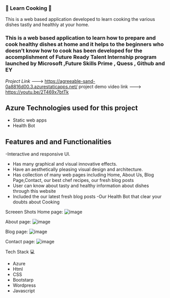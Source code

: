 ###  🌟 Learn Cooking 🌟

This is a web based application developed  to learn cooking the various dishes  tastly and healthly at your home.

### This is a web based   application to learn how to prepare and cook healthy dishes at home and it helps to the beginners who doesn’t  know how to cook  has been developed for the accomplishment of Future Ready Talent Internship program launched by Microsoft ,Future Skills Prime , Quess , Github and EY

*Project Link* --->  https://agreeable-sand-0a8816d00.3.azurestaticapps.net/    project demo video link ---> https://youtu.be/2T469x7btTk


## Azure Technologies used for this project

* Static web apps
* Health Bot

## Features and and Functionalities 

-Interactive and responsive UI.
- Has many graphical and visual innovative effects.
- Have an aesthetically pleasing visual design and architecture.
- Has collection of many web pages including Home, About Us, Blog Page,Contact, our best chef recipes, our fresh blog posts
- User can know about tasty and healthy information about dishes through this website
- Included the our latest fresh blog posts
-Our Health Bot that clear your doubts about Cooking


Screeen Shots
Home page:
![image](https://github.com/Sampathkumar142/learnCooking/assets/101878489/8d02d5f0-cdf1-4016-852c-5d1c2bd36d32)

About page:
![image](https://github.com/Sampathkumar142/learnCooking/assets/101878489/c746d482-3fac-40e8-b3a0-f68ec2148caf)

Blog page:
![image](https://github.com/Sampathkumar142/learnCooking/assets/101878489/c63319d1-d8b3-48cc-8830-c00999e6af9b)

Contact page:
![image](https://github.com/Sampathkumar142/learnCooking/assets/101878489/454301be-96f0-4466-9398-e23e7bc9d14b)



Tech Stack 💻
* Azure 
* Html
* CSS
* Bootstarp
* Wordpress
* Javascript





